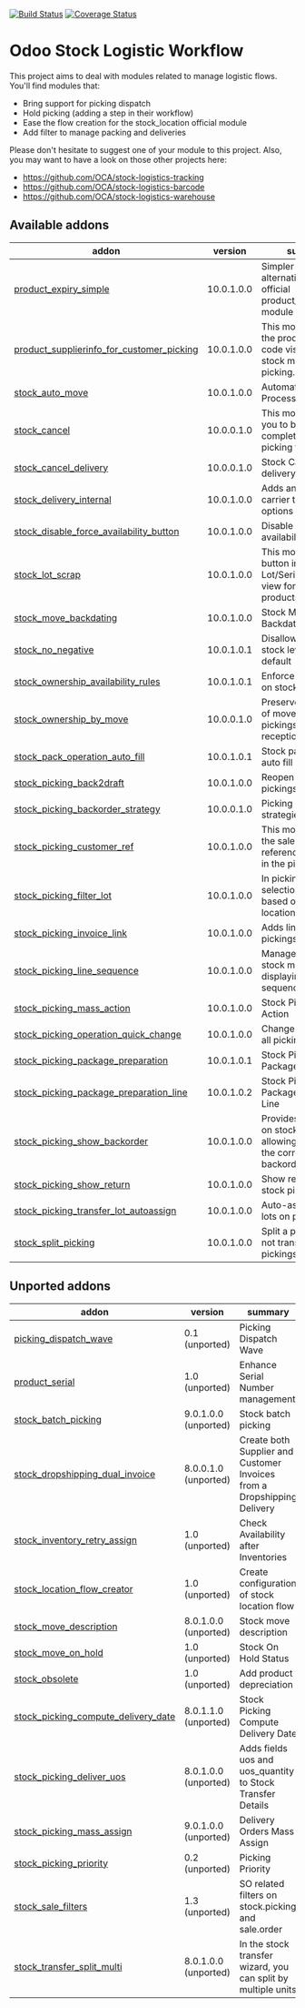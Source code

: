 [![Build Status](https://travis-ci.org/OCA/stock-logistics-workflow.svg?branch=10.0)](https://travis-ci.org/OCA/stock-logistics-workflow)
[![Coverage Status](https://img.shields.io/coveralls/OCA/stock-logistics-workflow.svg)](https://coveralls.io/r/OCA/stock-logistics-workflow?branch=10.0)

Odoo Stock Logistic Workflow
===========================

This project aims to deal with modules related to manage logistic flows. You'll find modules that:

 - Bring support for picking dispatch
 - Hold picking (adding a step in their workflow)
 - Ease the flow creation for the stock_location official module
 - Add filter to manage packing and deliveries

Please don't hesitate to suggest one of your module to this project. Also, you may want to have a look on those other projects here:

 - https://github.com/OCA/stock-logistics-tracking
 - https://github.com/OCA/stock-logistics-barcode
 - https://github.com/OCA/stock-logistics-warehouse

[//]: # (addons)

Available addons
----------------
addon | version | summary
--- | --- | ---
[product_expiry_simple](product_expiry_simple/) | 10.0.1.0.0 | Simpler and better alternative to the official product_expiry module
[product_supplierinfo_for_customer_picking](product_supplierinfo_for_customer_picking/) | 10.0.1.0.0 | This module makes the product customer code visible in the stock moves of a picking.
[stock_auto_move](stock_auto_move/) | 10.0.1.0.0 | Automatic Move Processing
[stock_cancel](stock_cancel/) | 10.0.0.1.0 | This module allows you to bring back a completed stock picking to draft state
[stock_cancel_delivery](stock_cancel_delivery/) | 10.0.0.1.0 | Stock Cancel delivery
[stock_delivery_internal](stock_delivery_internal/) | 10.0.1.0.0 | Adds an internal carrier to delivery options
[stock_disable_force_availability_button](stock_disable_force_availability_button/) | 10.0.1.0.0 | Disable force availability button
[stock_lot_scrap](stock_lot_scrap/) | 10.0.1.0.0 | This module adds a button in Production Lot/Serial Number view form to Scrap all products contained.
[stock_move_backdating](stock_move_backdating/) | 10.0.1.0.0 | Stock Move Backdating
[stock_no_negative](stock_no_negative/) | 10.0.1.0.1 | Disallow negative stock levels by default
[stock_ownership_availability_rules](stock_ownership_availability_rules/) | 10.0.1.0.1 | Enforce ownership on stock availability
[stock_ownership_by_move](stock_ownership_by_move/) | 10.0.0.1.0 | Preserve Ownership of moves (not pickings) on reception.
[stock_pack_operation_auto_fill](stock_pack_operation_auto_fill/) | 10.0.1.0.1 | Stock pack operation auto fill
[stock_picking_back2draft](stock_picking_back2draft/) | 10.0.1.0.0 | Reopen cancelled pickings
[stock_picking_backorder_strategy](stock_picking_backorder_strategy/) | 10.0.0.1.0 | Picking backordering strategies
[stock_picking_customer_ref](stock_picking_customer_ref/) | 10.0.1.0.0 | This module displays the sale reference/description in the pickings
[stock_picking_filter_lot](stock_picking_filter_lot/) | 10.0.1.0.0 | In picking out lots' selection, filter lots based on their location
[stock_picking_invoice_link](stock_picking_invoice_link/) | 10.0.1.0.0 | Adds link between pickings and invoices
[stock_picking_line_sequence](stock_picking_line_sequence/) | 10.0.1.0.0 | Manages the order of stock moves by displaying its sequence
[stock_picking_mass_action](stock_picking_mass_action/) | 10.0.1.0.0 | Stock Picking Mass Action
[stock_picking_operation_quick_change](stock_picking_operation_quick_change/) | 10.0.1.0.0 | Change location of all picking operations
[stock_picking_package_preparation](stock_picking_package_preparation/) | 10.0.1.0.1 | Stock Picking Package Preparation
[stock_picking_package_preparation_line](stock_picking_package_preparation_line/) | 10.0.1.0.2 | Stock Picking Package Preparation Line
[stock_picking_show_backorder](stock_picking_show_backorder/) | 10.0.1.0.0 | Provides a new field on stock pickings, allowing to display the corresponding backorders.
[stock_picking_show_return](stock_picking_show_return/) | 10.0.1.0.0 | Show returns on stock pickings
[stock_picking_transfer_lot_autoassign](stock_picking_transfer_lot_autoassign/) | 10.0.1.0.0 | Auto-assignation of lots on pickings
[stock_split_picking](stock_split_picking/) | 10.0.1.0.0 | Split a picking in two not transferred pickings


Unported addons
---------------
addon | version | summary
--- | --- | ---
[picking_dispatch_wave](picking_dispatch_wave/) | 0.1 (unported) | Picking Dispatch Wave
[product_serial](product_serial/) | 1.0 (unported) | Enhance Serial Number management
[stock_batch_picking](stock_batch_picking/) | 9.0.1.0.0 (unported) | Stock batch picking
[stock_dropshipping_dual_invoice](stock_dropshipping_dual_invoice/) | 8.0.0.1.0 (unported) | Create both Supplier and Customer Invoices from a Dropshipping Delivery
[stock_inventory_retry_assign](stock_inventory_retry_assign/) | 1.0 (unported) | Check Availability after Inventories
[stock_location_flow_creator](stock_location_flow_creator/) | 1.0 (unported) | Create configuration of stock location flow
[stock_move_description](stock_move_description/) | 8.0.1.0.0 (unported) | Stock move description
[stock_move_on_hold](stock_move_on_hold/) | 1.0 (unported) | Stock On Hold Status
[stock_obsolete](stock_obsolete/) | 1.0 (unported) | Add product depreciation
[stock_picking_compute_delivery_date](stock_picking_compute_delivery_date/) | 8.0.1.1.0 (unported) | Stock Picking Compute Delivery Date
[stock_picking_deliver_uos](stock_picking_deliver_uos/) | 8.0.1.0.0 (unported) | Adds fields uos and uos_quantity to Stock Transfer Details
[stock_picking_mass_assign](stock_picking_mass_assign/) | 9.0.1.0.0 (unported) | Delivery Orders Mass Assign
[stock_picking_priority](stock_picking_priority/) | 0.2 (unported) | Picking Priority
[stock_sale_filters](stock_sale_filters/) | 1.3 (unported) | SO related filters on stock.picking and sale.order
[stock_transfer_split_multi](stock_transfer_split_multi/) | 8.0.1.0.0 (unported) | In the stock transfer wizard, you can split by multiple units

[//]: # (end addons)
